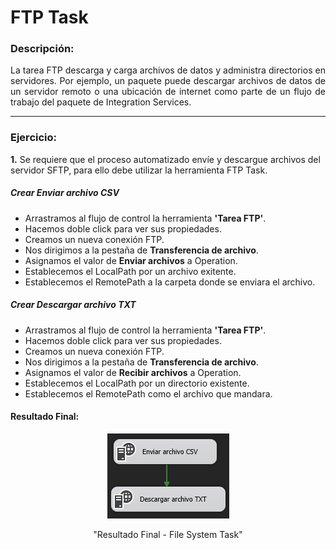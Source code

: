 # FTP Task

### **Descripción:**

<div style="text-align: justify">

La tarea FTP descarga y carga archivos de datos y administra directorios en servidores. Por ejemplo, un paquete puede descargar archivos de datos de un servidor remoto o una ubicación de internet como parte de un flujo de trabajo del paquete de Integration Services.

</div>

---

### **Ejercicio:**

<b>1.</b> Se requiere que el proceso automatizado envíe y descargue archivos del servidor SFTP, para ello debe utilizar la herramienta FTP Task.

##### Crear Enviar archivo CSV

* Arrastramos al flujo de control la herramienta **'Tarea FTP'**.
* Hacemos doble click para ver sus propiedades.
* Creamos un nueva conexión FTP.
* Nos dirigimos a la pestaña de **Transferencia de archivo**.
* Asignamos el valor de **Enviar archivos** a Operation.
* Establecemos el LocalPath por un archivo exitente.
* Establecemos el RemotePath a la carpeta donde se enviara el archivo.

##### Crear Descargar archivo TXT

* Arrastramos al flujo de control la herramienta **'Tarea FTP'**.
* Hacemos doble click para ver sus propiedades.
* Creamos un nueva conexión FTP.
* Nos dirigimos a la pestaña de **Transferencia de archivo**.
* Asignamos el valor de **Recibir archivos** a Operation.
* Establecemos el LocalPath por un directorio existente.
* Establecemos el RemotePath como el archivo que mandara.

#### **Resultado Final:**

<div style="text-align: center">

![Resultado Final - File System Task](https://raw.githubusercontent.com/Andres25b/SSIS/master/Anexos/7.-FTP.Task.png "Resultado Final - File System Task")

"Resultado Final - File System Task"

</div>